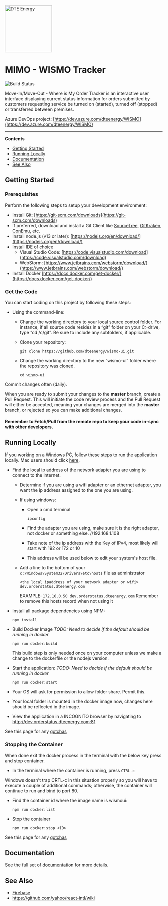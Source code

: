 <img  src="https://scontent-ort2-1.xx.fbcdn.net/v/t1.0-9/70706303_10157461057676465_6761746745589235712_n.png?_nc_cat=111&_nc_sid=85a577&_nc_ohc=SWpzNbKEP7QAX98o3Z1&_nc_ht=scontent-ort2-1.xx&oh=bdfffa1017a3073c12e63bd63cd58f03&oe=5EA9612C" align="center" alt="DTE Energy" height="150"/>

# MIMO - WISMO Tracker

![Build Status](https://codebuild.us-east-1.amazonaws.com/badges?uuid=eyJlbmNyeXB0ZWREYXRhIjoiZG8yYm5tNHowME9zTVQ0ZlQ2MU1Eemc4ZmNETTU5bzcwbzlhcVNOYmhENWpnYUpBZ1RTbTF1eVlUNU81NVVodExNQUxPcDJLb0FmK1l3cDRYdTg2a0dVPSIsIml2UGFyYW1ldGVyU3BlYyI6InhLc3JiU1F2OHZTblpuVUQiLCJtYXRlcmlhbFNldFNlcmlhbCI6MX0%3D&branch=master)

Move-In/Move-Out - Where is My Order Tracker is an interactive user interface displaying current status information for orders submitted by customers requesting service be turned on (started), turned off (stopped) or transferred between premises.

Azure DevOps project: [https://dev.azure.com/dteenergy/WISMO](https://dev.azure.com/dteenergy/WISMO)

---

**Contents**

- [Getting Started](#getting-started)
- [Running Locally](#running-locally)
- [Documentation](#documentation)
- [See Also](#see-also)

## Getting Started

### Prerequisites

Perform the following steps to setup your development environment:

- Install Git: [https://git-scm.com/downloads](https://git-scm.com/downloads)
- If preferred, download and install a Git Client like [SourceTree](https://www.sourcetreeapp.com/), [GitKraken](https://www.gitkraken.com/), [ConEmu](https://conemu.github.io/), etc.
- Install node.js (v13 or later): [https://nodejs.org/en/download/](https://nodejs.org/en/download/)
- Install IDE of choice
  - Visual Studio Code: [https://code.visualstudio.com/download](https://code.visualstudio.com/download)
  - WebStorm: [https://www.jetbrains.com/webstorm/download/](https://www.jetbrains.com/webstorm/download/)
- Install Docker [https://docs.docker.com/get-docker/](https://docs.docker.com/get-docker/)

### Get the Code

You can start coding on this project by following these steps:

- Using the command-line:

  - Change the working directory to your local source control folder. For instance, if all source code resides in a “git” folder on your C:-drive, type “cd /c/git”. Be sure to include any subfolders, if applicable.

  - Clone your repository:

    ```shell
    git clone https://github.com/dteenergy/wismo-ui.git
    ```

  - Change the working directory to the new “wismo-ui” folder where the repository was cloned.
    ```shell
    cd wismo-ui
    ```

Commit changes often (daily).

When you are ready to submit your changes to the **master** branch, create a Pull Request. This will initiate the code review process and the Pull Request will either be accepted, meaning your changes are merged into the **master** branch, or rejected so you can make additional changes.

#### Remember to Fetch/Pull from the remote repo to keep your code in-sync with other developers.

## Running Locally

If you working on a Windows PC, follow these steps to run the application locally. Mac users should click [here](docs/runtime/docker-mac.md).

- Find the local ip address of the network adapter you are using to connect to the internet.

  - Determine if you are using a wifi adapter or an ethernet adapter, you want the ip address assigned to the one you are using.

  - If using windows:

    - Open a cmd terminal

      ```shell
      ipconfig
      ```

    - Find the adapter you are using, make sure it is the right adapter, not docker or something else. //192.168.1.108
    - Take note of the ip address with the Key of IPv4, most likely will start with 192 or 172 or 10
    - This address will be used below to edit your system's host file.

  - Add a line to the bottom of your `c:\Windows\System32\Drivers\etc\hosts` file as administrator

    ```shell
    <the local ipaddress of your network adapter or wifi> dev.orderstatus.dteenergy.com
    ```

    EXAMPLE: `172.16.0.50 dev.orderstatus.dteenergy.com`
    Remember to remove this hosts record when not using it

- Install all package dependencies using NPM:

  ```shell
  npm install
  ```

- Build Docker Image
  _TODO: Need to decide if the default should be running in docker_

  ```shell
  npm run docker:build
  ```

  This build step is only needed once on your computer unless we make a change to the dockerfile or the nodejs version.

- Start the application:
  _TODO: Need to decide if the default should be running in docker_

  ```shell
  npm run docker:start
  ```

- Your OS will ask for permission to allow folder share. Permit this.

- Your local folder is mounted in the docker image now, changes here should be reflected in the image.
- View the application in a INCOGNITO browser by navigating to http://dev.orderstatus.dteenergy.com:81

See this page for any [gotchas](#docs/runtime/gotchas.md)

### Stopping the Container

When done exit the docker process in the terminal with the below key press and stop container.

- In the terminal where the container is running, press `CTRL-c`

Windows doesn't trap CRTL-c in this situation properly so you will have to execute a couple of additional commands; otherwise, the container will continue to run and bind to port 80.

- Find the container id where the image name is wismoui:

  ```shell
  npm run docker:list
  ```

- Stop the container
  ```shell
  npm run docker:stop <ID>
  ```

See this page for any [gotchas](#docs/runtime/gotchas.md)

## Documentation

See the full set of [documentation](docs) for more details.

## See Also

- [Firebase](./docs/firebase.md)
- https://github.com/yahoo/react-intl/wiki
